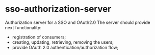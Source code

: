 # sso-authorization-server
Authorization server for a SSO and OAuth2.0
The server should provide next functionality:
 - registration of consumers;
 - creating, updating, retrieving, removing the users;
 - provide OAuth 2.0 authentication/authorization flow;
